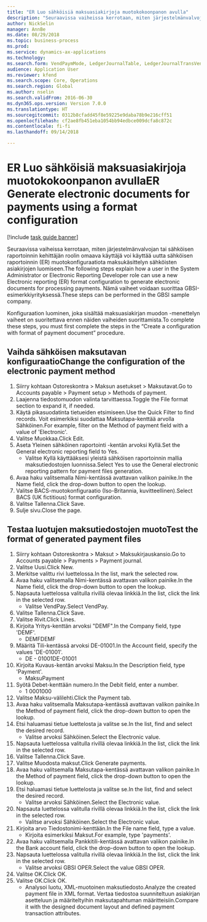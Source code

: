 ```yaml
--- 
title: "ER Luo sähköisiä maksuasiakirjoja muotokokoonpanon avulla"
description: "Seuraavissa vaiheissa kerrotaan, miten järjestelmänvalvojan tai sähköisen raportoinnin kehittäjän roolin omaava käyttäjä voi käyttää uutta sähköisen raportoinnin (ER) muotokonfiguraatiota maksukäsittelyn sähköisten asiakirjojen luomiseen."
author: NickSelin
manager: AnnBe
ms.date: 08/29/2018
ms.topic: business-process
ms.prod: 
ms.service: dynamics-ax-applications
ms.technology: 
ms.search.form: VendPaymMode, LedgerJournalTable, LedgerJournalTransVendPaym, BankAccountTableLookUp
audience: Application User
ms.reviewer: kfend
ms.search.scope: Core, Operations
ms.search.region: Global
ms.author: nselin
ms.search.validFrom: 2016-06-30
ms.dyn365.ops.version: Version 7.0.0
ms.translationtype: HT
ms.sourcegitcommit: 0312b8cfadd45f8e59225e9daba78b9e216cff51
ms.openlocfilehash: cf2ae8fb451eba1054bb94edbce009dcfa8c872c
ms.contentlocale: fi-fi
ms.lasthandoff: 09/14/2018

---
```

# <a name="er-generate-electronic-documents-for-payments-using-a-format-configuration"></a><span data-ttu-id="fdf96-103">ER Luo sähköisiä maksuasiakirjoja muotokokoonpanon avulla</span><span class="sxs-lookup"><span data-stu-id="fdf96-103">ER Generate electronic documents for payments using a format configuration</span></span>

[!include [task guide banner](../../includes/task-guide-banner.md)]

<span data-ttu-id="fdf96-104">Seuraavissa vaiheissa kerrotaan, miten järjestelmänvalvojan tai sähköisen raportoinnin kehittäjän roolin omaava käyttäjä voi käyttää uutta sähköisen raportoinnin (ER) muotokonfiguraatiota maksukäsittelyn sähköisten asiakirjojen luomiseen.</span><span class="sxs-lookup"><span data-stu-id="fdf96-104">The following steps explain how a user in the System Administrator or Electronic Reporting Developer role can use a new Electronic reporting (ER) format configuration to generate electronic documents for processing payments.</span></span> <span data-ttu-id="fdf96-105">Nämä vaiheet voidaan suorittaa GBSI-esimerkkiyrityksessä.</span><span class="sxs-lookup"><span data-stu-id="fdf96-105">These steps can be performed in the GBSI sample company.</span></span>

<span data-ttu-id="fdf96-106">Konfiguraation luominen, joka sisältää maksuasiakirjan muodon -menettelyn vaiheet on suoritettava ennen näiden vaiheiden suorittamista.</span><span class="sxs-lookup"><span data-stu-id="fdf96-106">To complete these steps, you must first complete the steps in the “Create a configuration with format of payment document” procedure.</span></span>


## <a name="change-the-configuration-of-the-electronic-payment-method"></a><span data-ttu-id="fdf96-107">Vaihda sähköisen maksutavan konfiguraatio</span><span class="sxs-lookup"><span data-stu-id="fdf96-107">Change the configuration of the electronic payment method</span></span>
1. <span data-ttu-id="fdf96-108">Siirry kohtaan Ostoreskontra > Maksun asetukset > Maksutavat.</span><span class="sxs-lookup"><span data-stu-id="fdf96-108">Go to Accounts payable > Payment setup > Methods of payment.</span></span>
2. <span data-ttu-id="fdf96-109">Laajenna tiedostomuodon valinta tarvittaessa.</span><span class="sxs-lookup"><span data-stu-id="fdf96-109">Toggle the File format section to expand it, if needed.</span></span>
3. <span data-ttu-id="fdf96-110">Käytä pikasuodatinta tietueiden etsimiseen.</span><span class="sxs-lookup"><span data-stu-id="fdf96-110">Use the Quick Filter to find records.</span></span> <span data-ttu-id="fdf96-111">Voit esimerkiksi suodattaa Maksutapa-kenttää arvolla Sähköinen.</span><span class="sxs-lookup"><span data-stu-id="fdf96-111">For example, filter on the Method of payment field with a value of 'Electronic'.</span></span>
4. <span data-ttu-id="fdf96-112">Valitse Muokkaa.</span><span class="sxs-lookup"><span data-stu-id="fdf96-112">Click Edit.</span></span>
5. <span data-ttu-id="fdf96-113">Aseta Yleinen sähköinen raportointi -kentän arvoksi Kyllä.</span><span class="sxs-lookup"><span data-stu-id="fdf96-113">Set the General electronic reporting field to Yes.</span></span>
    * <span data-ttu-id="fdf96-114">Valitse Kyllä käyttääksesi yleistä sähköisen raportoinnin mallia maksutiedostojen luonnissa.</span><span class="sxs-lookup"><span data-stu-id="fdf96-114">Select Yes to use the General electronic reporting pattern for payment files generation.</span></span>  
6. <span data-ttu-id="fdf96-115">Avaa haku valitsemalla Nimi-kentässä avattavan valikon painike.</span><span class="sxs-lookup"><span data-stu-id="fdf96-115">In the Name field, click the drop-down button to open the lookup.</span></span>
7. <span data-ttu-id="fdf96-116">Valitse BACS-muotokonfiguraatio (Iso-Britannia, kuvitteellinen).</span><span class="sxs-lookup"><span data-stu-id="fdf96-116">Select BACS (UK fictitious) format configuration.</span></span>
8. <span data-ttu-id="fdf96-117">Valitse Tallenna.</span><span class="sxs-lookup"><span data-stu-id="fdf96-117">Click Save.</span></span>
9. <span data-ttu-id="fdf96-118">Sulje sivu.</span><span class="sxs-lookup"><span data-stu-id="fdf96-118">Close the page.</span></span>

## <a name="test-the-format-of-generated-payment-files"></a><span data-ttu-id="fdf96-119">Testaa luotujen maksutiedostojen muoto</span><span class="sxs-lookup"><span data-stu-id="fdf96-119">Test the format of generated payment files</span></span>
1. <span data-ttu-id="fdf96-120">Siirry kohtaan Ostoreskontra > Maksut > Maksukirjauskansio.</span><span class="sxs-lookup"><span data-stu-id="fdf96-120">Go to Accounts payable > Payments > Payment journal.</span></span>
2. <span data-ttu-id="fdf96-121">Valitse Uusi.</span><span class="sxs-lookup"><span data-stu-id="fdf96-121">Click New.</span></span>
3. <span data-ttu-id="fdf96-122">Merkitse valittu rivi luettelossa.</span><span class="sxs-lookup"><span data-stu-id="fdf96-122">In the list, mark the selected row.</span></span>
4. <span data-ttu-id="fdf96-123">Avaa haku valitsemalla Nimi-kentässä avattavan valikon painike.</span><span class="sxs-lookup"><span data-stu-id="fdf96-123">In the Name field, click the drop-down button to open the lookup.</span></span>
5. <span data-ttu-id="fdf96-124">Napsauta luettelossa valitulla rivillä olevaa linkkiä.</span><span class="sxs-lookup"><span data-stu-id="fdf96-124">In the list, click the link in the selected row.</span></span>
    * <span data-ttu-id="fdf96-125">Valitse VendPay.</span><span class="sxs-lookup"><span data-stu-id="fdf96-125">Select VendPay.</span></span>  
6. <span data-ttu-id="fdf96-126">Valitse Tallenna.</span><span class="sxs-lookup"><span data-stu-id="fdf96-126">Click Save.</span></span>
7. <span data-ttu-id="fdf96-127">Valitse Rivit.</span><span class="sxs-lookup"><span data-stu-id="fdf96-127">Click Lines.</span></span>
8. <span data-ttu-id="fdf96-128">Kirjoita Yritys-kenttän arvoksi "DEMF".</span><span class="sxs-lookup"><span data-stu-id="fdf96-128">In the Company field, type 'DEMF'.</span></span>
    * <span data-ttu-id="fdf96-129">DEMF</span><span class="sxs-lookup"><span data-stu-id="fdf96-129">DEMF</span></span>  
9. <span data-ttu-id="fdf96-130">Määritä Tili-kentässä arvoksi DE-01001.</span><span class="sxs-lookup"><span data-stu-id="fdf96-130">In the Account field, specify the values 'DE-01001'.</span></span>
    * <span data-ttu-id="fdf96-131">DE - 01001</span><span class="sxs-lookup"><span data-stu-id="fdf96-131">DE-01001</span></span>  
10. <span data-ttu-id="fdf96-132">Kirjoita Kuvaus-kentän arvoksi Maksu.</span><span class="sxs-lookup"><span data-stu-id="fdf96-132">In the Description field, type 'Payment'.</span></span>
    * <span data-ttu-id="fdf96-133">Maksu</span><span class="sxs-lookup"><span data-stu-id="fdf96-133">Payment</span></span>  
11. <span data-ttu-id="fdf96-134">Syötä Debet-kenttään numero.</span><span class="sxs-lookup"><span data-stu-id="fdf96-134">In the Debit field, enter a number.</span></span>
    * <span data-ttu-id="fdf96-135">1 000</span><span class="sxs-lookup"><span data-stu-id="fdf96-135">1000</span></span>  
12. <span data-ttu-id="fdf96-136">Valitse Maksu-välilehti.</span><span class="sxs-lookup"><span data-stu-id="fdf96-136">Click the Payment tab.</span></span>
13. <span data-ttu-id="fdf96-137">Avaa haku valitsemalla Maksutapa-kentässä avattavan valikon painike.</span><span class="sxs-lookup"><span data-stu-id="fdf96-137">In the Method of payment field, click the drop-down button to open the lookup.</span></span>
14. <span data-ttu-id="fdf96-138">Etsi haluamasi tietue luettelosta ja valitse se.</span><span class="sxs-lookup"><span data-stu-id="fdf96-138">In the list, find and select the desired record.</span></span>
    * <span data-ttu-id="fdf96-139">Valitse arvoksi Sähköinen.</span><span class="sxs-lookup"><span data-stu-id="fdf96-139">Select the Electronic value.</span></span>  
15. <span data-ttu-id="fdf96-140">Napsauta luettelossa valitulla rivillä olevaa linkkiä.</span><span class="sxs-lookup"><span data-stu-id="fdf96-140">In the list, click the link in the selected row.</span></span>
16. <span data-ttu-id="fdf96-141">Valitse Tallenna.</span><span class="sxs-lookup"><span data-stu-id="fdf96-141">Click Save.</span></span>
17. <span data-ttu-id="fdf96-142">Valitse Muodosta maksut.</span><span class="sxs-lookup"><span data-stu-id="fdf96-142">Click Generate payments.</span></span>
18. <span data-ttu-id="fdf96-143">Avaa haku valitsemalla Maksutapa-kentässä avattavan valikon painike.</span><span class="sxs-lookup"><span data-stu-id="fdf96-143">In the Method of payment field, click the drop-down button to open the lookup.</span></span>
19. <span data-ttu-id="fdf96-144">Etsi haluamasi tietue luettelosta ja valitse se.</span><span class="sxs-lookup"><span data-stu-id="fdf96-144">In the list, find and select the desired record.</span></span>
    * <span data-ttu-id="fdf96-145">Valitse arvoksi Sähköinen.</span><span class="sxs-lookup"><span data-stu-id="fdf96-145">Select the Electronic value.</span></span>  
20. <span data-ttu-id="fdf96-146">Napsauta luettelossa valitulla rivillä olevaa linkkiä.</span><span class="sxs-lookup"><span data-stu-id="fdf96-146">In the list, click the link in the selected row.</span></span>
    * <span data-ttu-id="fdf96-147">Valitse arvoksi Sähköinen.</span><span class="sxs-lookup"><span data-stu-id="fdf96-147">Select the Electronic value.</span></span>  
21. <span data-ttu-id="fdf96-148">Kirjoita arvo Tiedostonimi-kenttään.</span><span class="sxs-lookup"><span data-stu-id="fdf96-148">In the File name field, type a value.</span></span>
    * <span data-ttu-id="fdf96-149">Kirjoita esimerkiksi Maksut.</span><span class="sxs-lookup"><span data-stu-id="fdf96-149">For example, type 'payments'.</span></span>  
22. <span data-ttu-id="fdf96-150">Avaa haku valitsemalla Pankkitili-kentässä avattavan valikon painike.</span><span class="sxs-lookup"><span data-stu-id="fdf96-150">In the Bank account field, click the drop-down button to open the lookup.</span></span>
23. <span data-ttu-id="fdf96-151">Napsauta luettelossa valitulla rivillä olevaa linkkiä.</span><span class="sxs-lookup"><span data-stu-id="fdf96-151">In the list, click the link in the selected row.</span></span>
    * <span data-ttu-id="fdf96-152">Valitse arvoksi GBSI OPER.</span><span class="sxs-lookup"><span data-stu-id="fdf96-152">Select the value GBSI OPER.</span></span>  
24. <span data-ttu-id="fdf96-153">Valitse OK.</span><span class="sxs-lookup"><span data-stu-id="fdf96-153">Click OK.</span></span>
25. <span data-ttu-id="fdf96-154">Valitse OK.</span><span class="sxs-lookup"><span data-stu-id="fdf96-154">Click OK.</span></span>
    * <span data-ttu-id="fdf96-155">Analysoi luotu, XML-muotoinen maksutiedosto.</span><span class="sxs-lookup"><span data-stu-id="fdf96-155">Analyze the created payment file in XML format.</span></span> <span data-ttu-id="fdf96-156">Vertaa tiedostoa suunniteltuun asiakirjan asetteluun ja määriteltyihin maksutapahtuman määritteisiin.</span><span class="sxs-lookup"><span data-stu-id="fdf96-156">Compare it with the designed document layout and defined payment transaction attributes.</span></span>  


